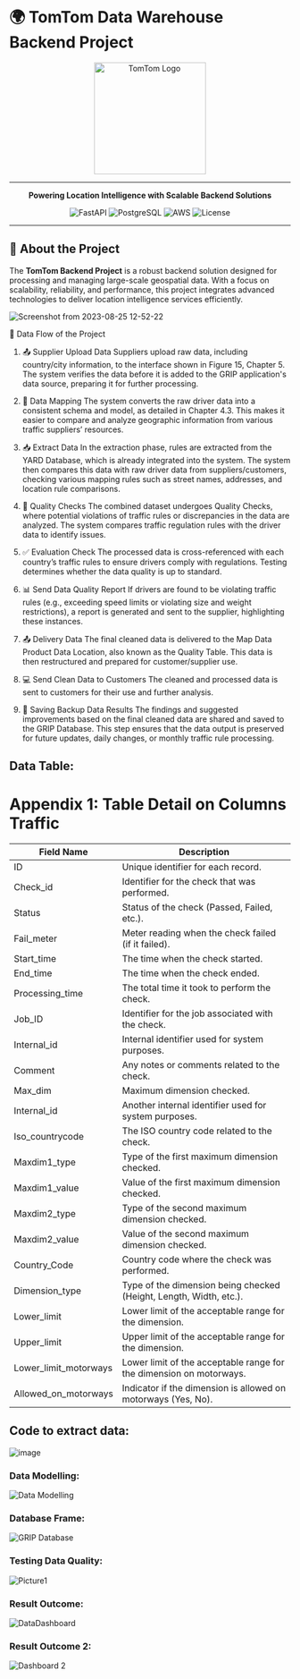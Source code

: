 # 🌍 TomTom Data Warehouse Backend Project

<p align="center">
  <img src="https://github.com/user-attachments/assets/c8e3f127-22b6-4b43-9e98-c9c0861682bf" alt="TomTom Logo" width="200"/>
</p>

---

<p align="center">
  <b>Powering Location Intelligence with Scalable Backend Solutions</b>
</p>

<p align="center">
  <img src="https://img.shields.io/badge/Framework-FastAPI-blue?style=flat-square" alt="FastAPI">
  <img src="https://img.shields.io/badge/Database-PostgreSQL-green?style=flat-square" alt="PostgreSQL">
  <img src="https://img.shields.io/badge/Cloud-AWS-orange?style=flat-square" alt="AWS">
  <img src="https://img.shields.io/badge/License-MIT-blue?style=flat-square" alt="License">
</p>

---

## 🌟 About the Project

The **TomTom Backend Project** is a robust backend solution designed for processing and managing large-scale geospatial data. With a focus on scalability, reliability, and performance, this project integrates advanced technologies to deliver location intelligence services efficiently.

![Screenshot from 2023-08-25 12-52-22](https://github.com/markrichers/TomTom_Backend_Project/assets/50198601/8cd2d84d-c62a-4333-8cc7-badf4eb9cbe4)


🔄 Data Flow of the Project
1. 📤 Supplier Upload Data
Suppliers upload raw data, including country/city information, to the interface shown in Figure 15, Chapter 5. The system verifies the data before it is added to the GRIP application's data source, preparing it for further processing.

2. 🔄 Data Mapping
The system converts the raw driver data into a consistent schema and model, as detailed in Chapter 4.3. This makes it easier to compare and analyze geographic information from various traffic suppliers’ resources.

3. 📥 Extract Data
In the extraction phase, rules are extracted from the YARD Database, which is already integrated into the system. The system then compares this data with raw driver data from suppliers/customers, checking various mapping rules such as street names, addresses, and location rule comparisons.

4. 🧪 Quality Checks
The combined dataset undergoes Quality Checks, where potential violations of traffic rules or discrepancies in the data are analyzed. The system compares traffic regulation rules with the driver data to identify issues.

5. ✅ Evaluation Check
The processed data is cross-referenced with each country’s traffic rules to ensure drivers comply with regulations. Testing determines whether the data quality is up to standard.

6. 📊 Send Data Quality Report
If drivers are found to be violating traffic rules (e.g., exceeding speed limits or violating size and weight restrictions), a report is generated and sent to the supplier, highlighting these instances.

7. 📤 Delivery Data
The final cleaned data is delivered to the Map Data Product Data Location, also known as the Quality Table. This data is then restructured and prepared for customer/supplier use.

8. 💻 Send Clean Data to Customers
The cleaned and processed data is sent to customers for their use and further analysis.

9. 💾 Saving Backup Data Results
The findings and suggested improvements based on the final cleaned data are shared and saved to the GRIP Database. This step ensures that the data output is preserved for future updates, daily changes, or monthly traffic rule processing.

## Data Table: 

# Appendix 1: Table Detail on Columns Traffic

| **Field Name**            | **Description**                                                                 |
|----------------------------|---------------------------------------------------------------------------------|
| ID                        | Unique identifier for each record.                                              |
| Check_id                  | Identifier for the check that was performed.                                    |
| Status                    | Status of the check (Passed, Failed, etc.).                                     |
| Fail_meter                | Meter reading when the check failed (if it failed).                             |
| Start_time                | The time when the check started.                                                |
| End_time                  | The time when the check ended.                                                  |
| Processing_time           | The total time it took to perform the check.                                    |
| Job_ID                    | Identifier for the job associated with the check.                               |
| Internal_id               | Internal identifier used for system purposes.                                   |
| Comment                   | Any notes or comments related to the check.                                     |
| Max_dim                   | Maximum dimension checked.                                                      |
| Internal_id               | Another internal identifier used for system purposes.                           |
| Iso_countrycode           | The ISO country code related to the check.                                      |
| Maxdim1_type              | Type of the first maximum dimension checked.                                    |
| Maxdim1_value             | Value of the first maximum dimension checked.                                   |
| Maxdim2_type              | Type of the second maximum dimension checked.                                   |
| Maxdim2_value             | Value of the second maximum dimension checked.                                  |
| Country_Code              | Country code where the check was performed.                                     |
| Dimension_type            | Type of the dimension being checked (Height, Length, Width, etc.).              |
| Lower_limit               | Lower limit of the acceptable range for the dimension.                          |
| Upper_limit               | Upper limit of the acceptable range for the dimension.                          |
| Lower_limit_motorways     | Lower limit of the acceptable range for the dimension on motorways.             |
| Allowed_on_motorways      | Indicator if the dimension is allowed on motorways (Yes, No).                   |

## Code to extract data: 

![image](https://github.com/user-attachments/assets/e780343d-aa44-48cd-bf08-6ae5b87dbec8)


### Data Modelling: 

![Data Modelling](https://github.com/user-attachments/assets/2e1d2a15-c239-40f1-8b5c-6fa418e314b7)

### Database Frame: 

![GRIP Database](https://github.com/user-attachments/assets/31d1b0bf-b6cc-4e56-a656-12c984f94a64)

### Testing Data Quality: 

![Picture1](https://github.com/user-attachments/assets/5041ef35-b3f4-4240-ba9b-2eef5cef0883)

### Result Outcome:

![DataDashboard](https://github.com/user-attachments/assets/e5b4dd27-8fbd-407d-93fb-6533d578bddd)

### Result Outcome 2: 

![Dashboard 2](https://github.com/user-attachments/assets/7c19f673-af87-45f1-8ba7-3ad0e103448a)






